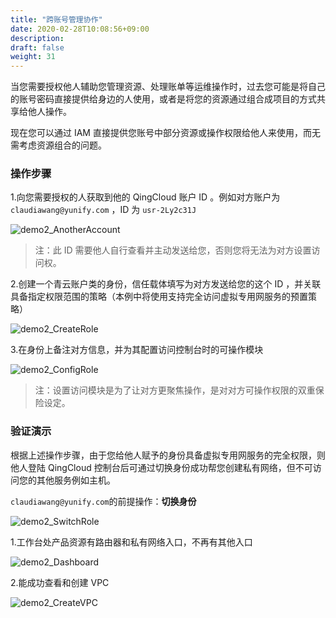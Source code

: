 ```yaml
---
title: "跨账号管理协作"
date: 2020-02-28T10:08:56+09:00
description: 
draft: false
weight: 31
---
```


当您需要授权他人辅助您管理资源、处理账单等运维操作时，过去您可能是将自己的账号密码直接提供给身边的人使用，或者是将您的资源通过组合成项目的方式共享给他人操作。

现在您可以通过 IAM 直接提供您账号中部分资源或操作权限给他人来使用，而无需考虑资源组合的问题。

### 操作步骤

1.向您需要授权的人获取到他的 QingCloud 账户 ID 。例如对方账户为 `claudiawang@yunify.com` ，ID 为 `usr-2Ly2c31J`

![demo2_AnotherAccount](../../_images/demo2_AnotherAccount.png)

> 注：此 ID 需要他人自行查看并主动发送给您，否则您将无法为对方设置访问权。

2.创建一个青云账户类的身份，信任载体填写为对方发送给您的这个 ID ，并关联具备指定权限范围的策略（本例中将使用支持完全访问虚拟专用网服务的预置策略）

![demo2_CreateRole](../../_images/demo2_CreateRole.png)

3.在身份上备注对方信息，并为其配置访问控制台时的可操作模块

![demo2_ConfigRole](../../_images/demo2_ConfigRole.png)

> 注：设置访问模块是为了让对方更聚焦操作，是对对方可操作权限的双重保险设定。

### 验证演示

根据上述操作步骤，由于您给他人赋予的身份具备虚拟专用网服务的完全权限，则他人登陆 QingCloud 控制台后可通过切换身份成功帮您创建私有网络，但不可访问您的其他服务例如主机。

`claudiawang@yunify.com`的前提操作：**切换身份**

![demo2_SwitchRole](../../_images/demo2_SwitchRole.png)

1.工作台处产品资源有路由器和私有网络入口，不再有其他入口

![demo2_Dashboard](../../_images/demo2_Dashboard.png)

2.能成功查看和创建 VPC

![demo2_CreateVPC](../../_images/demo2_CreateVPC.png)
